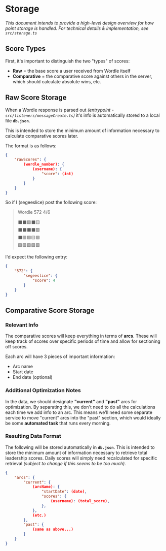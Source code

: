 # Storage

*This document intends to provide a high-level design overview for how point
storage is handled. For technical details & implementation, see
`src/storage.ts`*

## Score Types

First, it's important to distinguish the two "types" of scores:

- **Raw** = the base score a user received from Wordle itself
- **Comparative** = the comparative score against others in the server, which
  should calculate absolute wins, etc.

## Raw Score Storage

When a Wordle response is parsed out _(entrypoint -
`src/listeners/messageCreate.ts`)_ it's info is automatically stored to a local
file **`db.json`**.

This is intended to store the minimum amount of information necessary to
calculate comparative scores later.

The format is as follows:

```json
{
    "rawScores": {
        (wordle_number): {
            (username): {
                "score": (int)
            }
        }
    }
}
```

So if I (segeeslice) post the following score:

>Wordle 572 4/6
>  
>⬛⬛🟩⬛🟨  
>⬛⬛⬛⬛🟩  
>⬛🟩🟩🟨🟩  
>🟩🟩🟩🟩🟩

I'd expect the following entry:

```json
{
    "572": {
        "segeeslice": {
            "score": 4
        }
    }
}
```

## Comparative Score Storage

### Relevant Info

The comparative scores will keep everything in terms of **arcs**. These will
keep track of scores over specific periods of time and allow for sectioning off
scores.

Each arc will have 3 pieces of important information:

- Arc name
- Start date
- End date (optional)

### Additional Optimization Notes

In the data, we should designate **"current"** and **"past"** arcs for
optimization. By separating this, we don't need to do all the calculations each
time we add info to an arc. This means we'll need some separate service to move
"current" arcs into the "past" section, which would ideally be some **automated
task** that runs every morning.

### Resulting Data Format

The following will be stored automatically in **`db.json`**.
This is intended to store the minimum amount of information necessary to
retrieve total leadership scores. Daily scores will simply need recalculated for
specific retrieval *(subject to change if this seems to be too much)*.

```json
{
    "arcs": {
        "current": {
            (arcName): {
                "startDate": (date),
                "scores": {
                    (username): (total_score),
                },
            },
            (etc.)
        },
        "past": {
            (same as above...)
        }
    }
}
```
